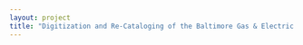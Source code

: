 ```yaml
--- 
layout: project 
title: "Digitization and Re-Cataloging of the Baltimore Gas & Electric Company Image Collection" 
---
```



